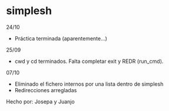 # simplesh

24/10
* Práctica terminada (aparentemente...)

25/09
* cwd y cd terminados. Falta completar exit y REDR (run_cmd).

07/10
* Eliminado el fichero internos por una lista dentro de simplesh
* Redirecciones arregladas

Hecho por: Josepa y Juanjo
